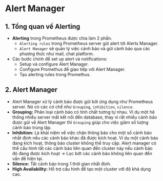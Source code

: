# Alert Manager
## 1. Tổng quan về Alerting
- **Alerting** trong Prometheus được chia làm 2 phần.
  + `Alerting rules` trong Prometheus server gửi alert tới Alerts Manager.
  + `Alert Manager` sẽ quản lý việc cảnh báo và gửi cảnh báo qua các phương thức như mail, chat platform.
- Các bước chính để set up alert và notifications:
  + Setup và configure Alert Manager.
  + Configure Promethus để giao tiếp với Alert Manager.
  + Tạo alerting rules trong Promethus.

## 2. Alert Manager
- Alert Manager xử lý cảnh báo được gửi bởi ứng dụng như Prometheus server. Nó có các cơ chế như `Grouping`, `inhibition`, `silence`.
- **Grouping:** Phân loại cảnh báo có tính chất tương tự nhau. Ví dụ một hệ thống nhiều server mất kết nối đến database, thay vì rất nhiều cảnh báo được gửi về Alert Manager thì `Grouping` giúp cho việc giảm số lượng cảnh báo trùng lặp.
- **Inhibition:** Là khái niệm về việc chặn thông báo cho một số cảnh báo nhất định nếu các cảnh báo khác đã được kích hoạt. Ví dụ một cảnh báo đang kích hoạt, thông báo cluster không thể truy cập. Alert manager có thể cấu hình tắt các cảnh báo liên quan đến cluster này nếu cảnh báo đó đang được kích hoạt -> Lọc bớt các cảnh báo không liên quan đến vấn đề hiện tại.
- **Silence:** Tắt cảnh báo trong 1 thời gian nhất định.
- **High Availability:** Hỗ trợ cấu hình để tạo một cluster với độ khả dụng cao.

